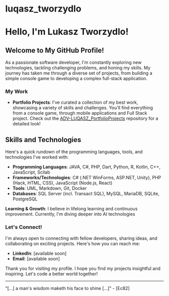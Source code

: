 # luqasz_tworzydlo

# Hello, I'm Lukasz Tworzydlo!

## Welcome to My GitHub Profile!

As a passionate software developer, I'm constantly exploring new technologies, tackling challenging problems, and honing my skills.
My journey has taken me through a diverse set of projects, from building a simple console game to developing a complex full-stack application.

### My Work

- **Portfolio Projects**: I've curated a collection of my best work, showcasing a variety of skills and challenges. You'll find everything from a console game, through mobile applications and Full Stack project. Check out the [ADV-LUQASZ_PortfolioProjects](https://github.com/luqasz-tworzydlo/ADV-LUQASZ_PortfolioProjects) repository for a detailed look!

## Skills and Technologies
Here's a quick rundown of the programming languages, tools, and technologies I've worked with:

- **Programming Languages**: JAVA, C#, PHP, Dart, Python, R, Kotlin, C++, JavaScript, Scilab
- **Frameworks/Technologies**: C# (.NET WinForms, ASP.NET, Unity), PHP (Hack, HTML, CSS), JavaScript (Node.js, React)
- **Tools**: UML, Markdown, Git, Docker
- **Databases**: SQL Server (incl. Transact SQL), MySQL, MariaDB, SQLite, PostgreSQL

**Learning & Growth**: I believe in lifelong learning and continuous improvement. Currently, I'm diving deeper into AI technologies

### Let's Connect!

I'm always open to connecting with fellow developers, sharing ideas, and collaborating on exciting projects. Here's how you can reach me:

- **LinkedIn**: [available soon]
- **Email**: [available soon]

Thank you for visiting my profile. I hope you find my projects insightful and inspiring. Let's code a better world together!

---

"[...] a man's wisdom maketh his face to shine [...]" - [Ec82]
